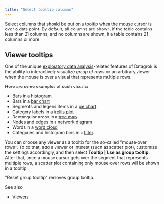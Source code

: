 ```yaml
---
title: "Select tooltip columns"
---
```


Select columns that should be put on a tooltip when the mouse cursor is over a data point. By default, all columns are
shown, if the table contains less than 21 columns, and no columns are shown, if a table contains 21 columns or more.

## Viewer tooltips

One of the unique [exploratory data analysis](../solutions/workflows/eda.md)-related features of Datagrok is the ability
to interactively visualize
_group of rows_ on an arbitrary viewer when the mouse is over a visual that represents multiple rows.

Here are some examples of such visuals:

* Bars in a [histogram](../../visualize/viewers/histogram.md)
* Bars in a [bar chart](viewers/bar-chart.md)
* Segments and legend items in a [pie chart](../../visualize/viewers/pie-chart.md)
* Category labels in a [trellis plot](../../visualize/viewers/trellis-plot.md)
* Rectangular areas in a [tree map](../../visualize/viewers/tree-map.md)
* Nodes and edges in a [network diagram](../../visualize/viewers/network-diagram.md)
* Words in a [word cloud](../../visualize/viewers/word-cloud.md)
* Categories and histogram bins in a [filter](../../visualize/viewers/filters.md).

You can choose any viewer as a tooltip for the so-called "mouse-over rows". To do that, add a viewer of interest (such
as scatter plot), customize the settings accordingly, and then select **Tooltip | Use as group tooltip**. After that,
once a mouse cursor gets over the segment that represents multiple rows, a scatter plot containing only mouse-over rows
will be shown in a tooltip.

"Reset group tooltip" removes group tooltip.

See also

* [Viewers](../../visualize/viewers/viewers.md)
